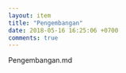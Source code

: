 ```yaml
---
layout: item
title: "Pengembangan"
date: 2018-05-16 16:25:06 +0700
comments: true
---
```


Pengembangan.md
